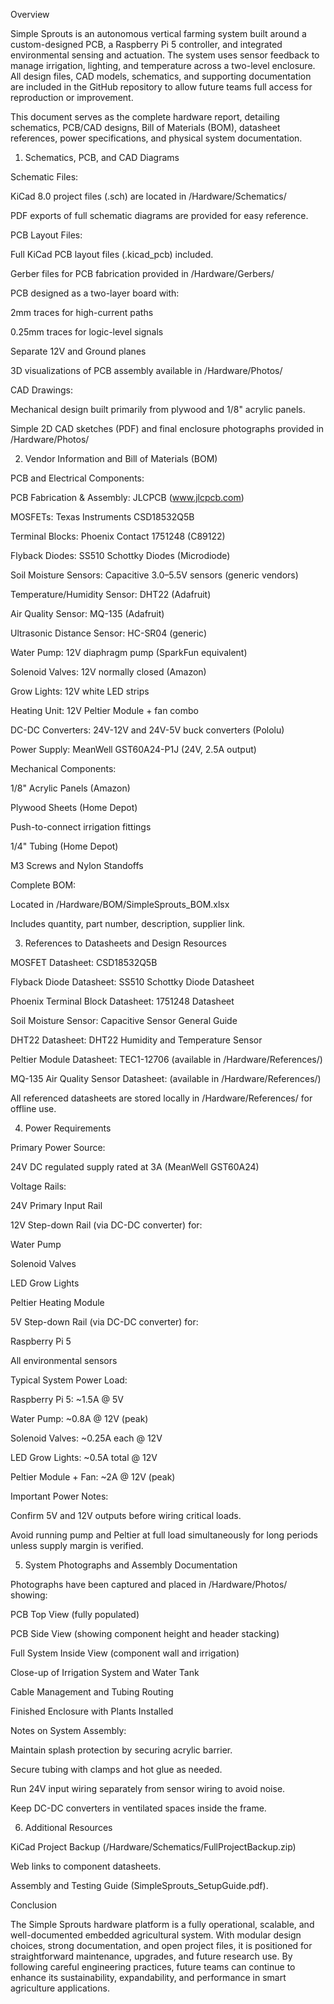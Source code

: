 Overview

Simple Sprouts is an autonomous vertical farming system built around a custom-designed PCB, a Raspberry Pi 5 controller, and integrated environmental sensing and actuation. The system uses sensor feedback to manage irrigation, lighting, and temperature across a two-level enclosure. All design files, CAD models, schematics, and supporting documentation are included in the GitHub repository to allow future teams full access for reproduction or improvement.

This document serves as the complete hardware report, detailing schematics, PCB/CAD designs, Bill of Materials (BOM), datasheet references, power specifications, and physical system documentation.

1. Schematics, PCB, and CAD Diagrams

Schematic Files:

KiCad 8.0 project files (.sch) are located in /Hardware/Schematics/

PDF exports of full schematic diagrams are provided for easy reference.

PCB Layout Files:

Full KiCad PCB layout files (.kicad_pcb) included.

Gerber files for PCB fabrication provided in /Hardware/Gerbers/

PCB designed as a two-layer board with:

2mm traces for high-current paths

0.25mm traces for logic-level signals

Separate 12V and Ground planes

3D visualizations of PCB assembly available in /Hardware/Photos/

CAD Drawings:

Mechanical design built primarily from plywood and 1/8" acrylic panels.

Simple 2D CAD sketches (PDF) and final enclosure photographs provided in /Hardware/Photos/

2. Vendor Information and Bill of Materials (BOM)

PCB and Electrical Components:

PCB Fabrication & Assembly: JLCPCB (www.jlcpcb.com)

MOSFETs: Texas Instruments CSD18532Q5B

Terminal Blocks: Phoenix Contact 1751248 (C89122)

Flyback Diodes: SS510 Schottky Diodes (Microdiode)

Soil Moisture Sensors: Capacitive 3.0–5.5V sensors (generic vendors)

Temperature/Humidity Sensor: DHT22 (Adafruit)

Air Quality Sensor: MQ-135 (Adafruit)

Ultrasonic Distance Sensor: HC-SR04 (generic)

Water Pump: 12V diaphragm pump (SparkFun equivalent)

Solenoid Valves: 12V normally closed (Amazon)

Grow Lights: 12V white LED strips

Heating Unit: 12V Peltier Module + fan combo

DC-DC Converters: 24V-12V and 24V-5V buck converters (Pololu)

Power Supply: MeanWell GST60A24-P1J (24V, 2.5A output)

Mechanical Components:

1/8" Acrylic Panels (Amazon)

Plywood Sheets (Home Depot)

Push-to-connect irrigation fittings

1/4" Tubing (Home Depot)

M3 Screws and Nylon Standoffs

Complete BOM:

Located in /Hardware/BOM/SimpleSprouts_BOM.xlsx

Includes quantity, part number, description, supplier link.

3. References to Datasheets and Design Resources

MOSFET Datasheet: CSD18532Q5B

Flyback Diode Datasheet: SS510 Schottky Diode Datasheet

Phoenix Terminal Block Datasheet: 1751248 Datasheet

Soil Moisture Sensor: Capacitive Sensor General Guide

DHT22 Datasheet: DHT22 Humidity and Temperature Sensor

Peltier Module Datasheet: TEC1-12706 (available in /Hardware/References/)

MQ-135 Air Quality Sensor Datasheet: (available in /Hardware/References/)

All referenced datasheets are stored locally in /Hardware/References/ for offline use.

4. Power Requirements

Primary Power Source:

24V DC regulated supply rated at 3A (MeanWell GST60A24)

Voltage Rails:

24V Primary Input Rail

12V Step-down Rail (via DC-DC converter) for:

Water Pump

Solenoid Valves

LED Grow Lights

Peltier Heating Module

5V Step-down Rail (via DC-DC converter) for:

Raspberry Pi 5

All environmental sensors

Typical System Power Load:

Raspberry Pi 5: ~1.5A @ 5V

Water Pump: ~0.8A @ 12V (peak)

Solenoid Valves: ~0.25A each @ 12V

LED Grow Lights: ~0.5A total @ 12V

Peltier Module + Fan: ~2A @ 12V (peak)

Important Power Notes:

Confirm 5V and 12V outputs before wiring critical loads.

Avoid running pump and Peltier at full load simultaneously for long periods unless supply margin is verified.

5. System Photographs and Assembly Documentation

Photographs have been captured and placed in /Hardware/Photos/ showing:

PCB Top View (fully populated)

PCB Side View (showing component height and header stacking)

Full System Inside View (component wall and irrigation)

Close-up of Irrigation System and Water Tank

Cable Management and Tubing Routing

Finished Enclosure with Plants Installed

Notes on System Assembly:

Maintain splash protection by securing acrylic barrier.

Secure tubing with clamps and hot glue as needed.

Run 24V input wiring separately from sensor wiring to avoid noise.

Keep DC-DC converters in ventilated spaces inside the frame.

6. Additional Resources

KiCad Project Backup (/Hardware/Schematics/FullProjectBackup.zip)

Web links to component datasheets.

Assembly and Testing Guide (SimpleSprouts_SetupGuide.pdf).

Conclusion

The Simple Sprouts hardware platform is a fully operational, scalable, and well-documented embedded agricultural system. With modular design choices, strong documentation, and open project files, it is positioned for straightforward maintenance, upgrades, and future research use. By following careful engineering practices, future teams can continue to enhance its sustainability, expandability, and performance in smart agriculture applications.
